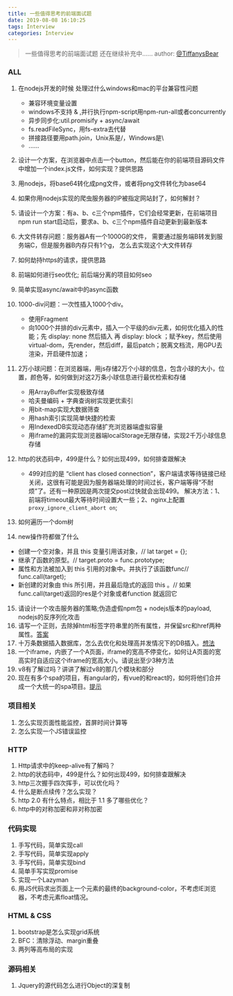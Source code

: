 ```yaml
---
title: 一些值得思考的前端面试题
date: 2019-08-08 16:10:25
tags: Interview
categories: Interview
---
```



> 一些值得思考的前端面试题
> 还在继续补充中......
> author: [@TiffanysBear](https://tiffanysbear.github.io/)


### ALL

1. 在nodejs开发的时候 处理过什么windows和mac的平台兼容性问题
   * 兼容环境变量设置
   * windows不支持 & ,并行执行npm-script用npm-run-all或者concurrently
   * 异步同步化:util.promisify + async/await
   * fs.readFileSync，用fs-extra去代替
   * 拼接路径要用path.join，Unix系是/，Windows是\
   * ......

2. 设计一个方案，在浏览器中点击一个button，然后能在你的前端项目源码文件中增加一个index.js文件，如何实现？提供思路
3. 用nodejs，将base64转化成png文件，或者将png文件转化为base64
4. 如果你用nodejs实现的爬虫服务器的IP被指定网站封了，如何解封？
5. 请设计一个方案：有a、b、c三个npm插件，它们会经常更新，在前端项目npm run start启动后，要求a、b、c三个npm插件自动更新到最新版本
6. 大文件转存问题：服务器A有一个1000G的文件， 需要通过服务端B转发到服务端C，但是服务器B内存只有1个g， 怎么去实现这个大文件转存
7. 如何劫持https的请求，提供思路
8. 前端如何进行seo优化; 前后端分离的项目如何seo
9. 简单实现async/await中的async函数
10. 1000-div问题：一次性插入1000个div。
    * 使用Fragment
    * 向1000个并排的div元素中，插入一个平级的div元素，如何优化插入的性能；先 display: none 然后插入 再 display: block ；赋予key，然后使用virtual-dom，先render，然后diff，最后patch；脱离文档流，用GPU去渲染，开启硬件加速；

11. 2万小球问题：在浏览器端，用js存储2万个小球的信息，包含小球的大小，位置，颜色等，如何做到对这2万条小球信息进行最优检索和存储
    * 用ArrayBuffer实现极致存储
    * 哈夫曼编码 + 字典查询树实现更优索引
    * 用bit-map实现大数据筛查
    * 用hash索引实现简单快捷的检索
    * 用IndexedDB实现动态存储扩充浏览器端虚拟容量
    * 用iframe的漏洞实现浏览器端localStorage无限存储，实现2千万小球信息存储

12. http的状态码中，499是什么？如何出现499，如何排查跟解决
    * 499对应的是 “client has closed connection”，客户端请求等待链接已经关闭，这很有可能是因为服务器端处理的时间过长，客户端等得“不耐烦”了。还有一种原因是两次提交post过快就会出现499。
解决方法：1、前端将timeout最大等待时间设置大一些；2、nginx上配置`proxy_ignore_client_abort on`;

13. 如何遍历一个dom树
14. new操作符都做了什么
  * 创建一个空对象，并且 this 变量引用该对象，// lat target = {};
  * 继承了函数的原型。// target.proto = func.prototype;
  * 属性和方法被加入到 this 引用的对象中。并执行了该函数func// func.call(target);
  * 新创建的对象由 this 所引用，并且最后隐式的返回 this 。// 如果func.call(target)返回的res是个对象或者function 就返回它


15. 请设计一个攻击服务器的策略;伪造虚假npm包 + nodejs版本的payload, nodejs的反序列化攻击
16. 请写一个正则，去除掉html标签字符串里的所有属性，并保留src和href两种属性。[答案](https://github.com/airuikun/Weekly-FE-Interview/issues/24)
17. 十万条数据插入数据库，怎么去优化和处理高并发情况下的DB插入。[想法](https://github.com/airuikun/Weekly-FE-Interview/issues/26)
18. 一个iframe，内嵌了一个A页面，iframe的宽高不停变化，如何让A页面的宽高实时自适应这个iframe的宽高大小。请说出至少3种方法
19. v8有了解过吗？讲讲了解过v8的那几个模块和部分
20. 现在有多个spa的项目，有angular的，有vue的和react的，如何将他们合并成一个大统一的spa项目。[提示](https://github.com/hubvue/Micro-FE)




### 项目相关
1. 怎么实现页面性能监控，首屏时间计算等
2. 怎么实现一个JS错误监控


### HTTP

1. Http请求中的keep-alive有了解吗？
2. http的状态码中，499是什么？如何出现499，如何排查跟解决
3. http三次握手四次挥手，可以优化吗？
4. 什么是断点续传？怎么实现？
5. http 2.0 有什么特点，相比于 1.1 多了哪些优化？
6. http中的对称加密和非对称加密




### 代码实现

1. 手写代码，简单实现call
2. 手写代码，简单实现apply
3. 手写代码，简单实现bind
4. 简单手写实现promise
5. 实现一个Lazyman
6. 用JS代码求出页面上一个元素的最终的background-color，不考虑IE浏览器，不考虑元素float情况。

### HTML & CSS

1. bootstrap是怎么实现grid系统
2. BFC：清除浮动、margin重叠
3. 两列等高布局的实现



### 源码相关
1. Jquery的源代码怎么进行Object的深复制








